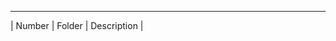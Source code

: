 ___________________________________________________
| Number | Folder |         Description           |